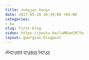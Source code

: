 ```yaml
---
title: პირველი ბლოგი
date: 2017-05-10 16:39:00 +04:00
categories:
- ka
slug: first-blog
video: https://youtu.be/luM6oeCM7Yw
layout: georgian_blogpost
---
```


ასლკდჯ ლკჯცვ ხლკვ 